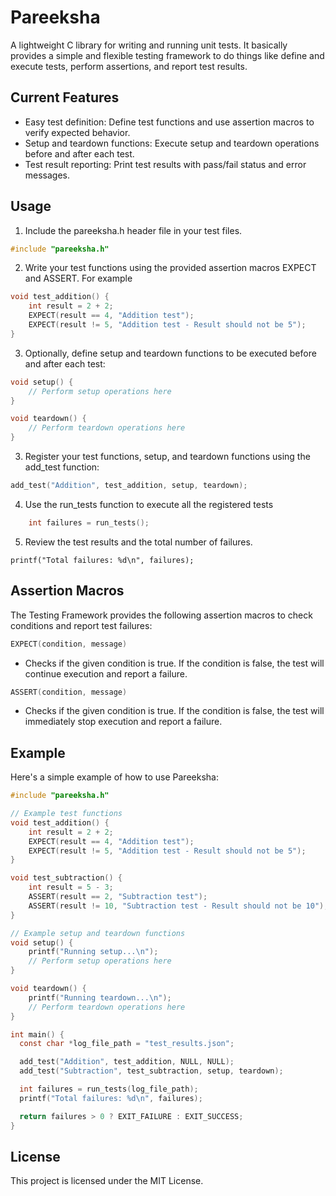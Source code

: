 # Pareeksha

A lightweight C library for writing and running unit tests. It basically provides a simple and flexible testing framework to do things like define and execute tests, perform assertions, and report test results.

## Current Features
* Easy test definition: 
    Define test functions and use assertion macros to verify expected behavior.
* Setup and teardown functions: 
    Execute setup and teardown operations before and after each test.
* Test result reporting: 
    Print test results with pass/fail status and error messages.

## Usage

1. Include the pareeksha.h header file in your test files.

```c
#include "pareeksha.h"
```

2. Write your test functions using the provided assertion macros EXPECT and ASSERT. For example

```c
void test_addition() {
    int result = 2 + 2;
    EXPECT(result == 4, "Addition test");
    EXPECT(result != 5, "Addition test - Result should not be 5");
}
```

3. Optionally, define setup and teardown functions to be executed before and after each test:

```c
void setup() {
    // Perform setup operations here
}

void teardown() {
    // Perform teardown operations here
}
```

3. Register your test functions, setup, and teardown functions using the add_test function:
```c
add_test("Addition", test_addition, setup, teardown);
```
4. Use the run_tests function to execute all the registered tests
```c
    int failures = run_tests();
```

5. Review the test results and the total number of failures.
```
printf("Total failures: %d\n", failures);
```

## Assertion Macros
The Testing Framework provides the following assertion macros to check conditions and report test failures:

```c 
EXPECT(condition, message)
```
  * Checks if the given condition is true. If the condition is false, the test will continue execution and report a failure.

```c 
ASSERT(condition, message)
```
* Checks if the given condition is true. If the condition is false, the test will immediately stop execution and report a failure.

## Example

Here's a simple example of how to use Pareeksha:

```c
#include "pareeksha.h"

// Example test functions
void test_addition() {
    int result = 2 + 2;
    EXPECT(result == 4, "Addition test");
    EXPECT(result != 5, "Addition test - Result should not be 5");
}

void test_subtraction() {
    int result = 5 - 3;
    ASSERT(result == 2, "Subtraction test");
    ASSERT(result != 10, "Subtraction test - Result should not be 10");
}

// Example setup and teardown functions
void setup() {
    printf("Running setup...\n");
    // Perform setup operations here
}

void teardown() {
    printf("Running teardown...\n");
    // Perform teardown operations here
}

int main() {
  const char *log_file_path = "test_results.json";

  add_test("Addition", test_addition, NULL, NULL);
  add_test("Subtraction", test_subtraction, setup, teardown);

  int failures = run_tests(log_file_path);
  printf("Total failures: %d\n", failures);

  return failures > 0 ? EXIT_FAILURE : EXIT_SUCCESS;
}

```

## License

This project is licensed under the MIT License.